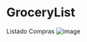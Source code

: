 # GroceryList
Listado Compras
![image](https://github.com/omar8910/GroceryList/assets/116154208/611f6729-1360-4ce6-a484-0dc98cc7ad9d)
